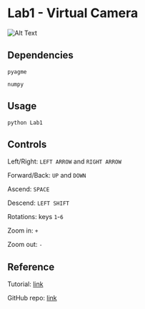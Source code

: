 # Lab1 - Virtual Camera

![Alt Text](https://media.giphy.com/media/W5gZTixhwg181iKTbw/giphy.gif)

## Dependencies

```pyagme```

```numpy```

## Usage

```python Lab1 ```

## Controls

Left/Right: `LEFT ARROW` and `RIGHT ARROW`

Forward/Back: `UP` and `DOWN`

Ascend: `SPACE`

Descend: `LEFT SHIFT`


Rotations: keys `1`-`6`


Zoom in: `+`

Zoom out: `-`

## Reference

Tutorial: [link](http://www.petercollingridge.co.uk/tutorials/3d/pygame/)

GitHub repo: [link](https://github.com/petercollingridge/code-for-blog/tree/master/pygame-3D)



